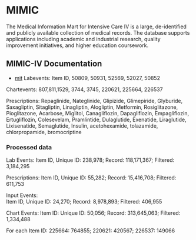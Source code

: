 # MIMIC
The Medical Information Mart for Intensive Care IV is a large, de-identified and publicly available collection of medical records. The database supports applications including academic and industrial research, quality 
improvement initiatives, and higher education coursework.  

## MIMIC-IV Documentation 
- [mit](https://mimic.mit.edu/docs/iv/)
Labevents:
Item ID, 50809, 50931, 52569, 52027, 50852

Chartevents: 
807,811,1529, 3744, 3745, 220621, 225664, 226537

Prescriptions: 
Repaglinide, Nateglinide, Glipizide, Glimepiride, Glyburide, Saxagliptin, Sitagliptin, Linagliptin, Alogliptin, Metformin, Rosiglitazone, Pioglitazone, Acarbose, Miglitol, Canagliflozin, Dapagliflozin, Empagliflozin, Ertugliflozin, Colesevelam, Pramlintide, Dulaglutide, Exenatide, Liraglutide, Lixisenatide, Semaglutide, Insulin, acetohexamide, tolazamide, chlorpropamide, bromocriptine

### Processed data  

Lab Events: 
Item ID, Unique ID: 238,978; Record: 118,171,367; Filtered: 3,184,295  

Prescriptions:
Item ID, Unique ID: 55,282; Record: 15,416,708; Filtered: 611,753  

Input Events:  
Item ID, Unique ID: 24,270; Record: 8,978,893; Filtered: 406,955  

Chart Events:
Item ID: Unique ID: 50,056; Record: 313,645,063; Filtered: 1,334,488  

For each Item ID: 225664: 764855; 220621: 420567; 226537: 149066

